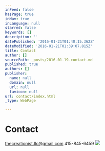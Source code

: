 ```yaml
---
inFeed: false
hasPage: true
inNav: true
inLanguage: null
starred: false
keywords: []
description: ''
datePublished: '2016-01-21T01:40:15.362Z'
dateModified: '2016-01-21T01:39:07.815Z'
title: Contact
author: []
sourcePath: _posts/2016-01-19-contact.md
published: true
authors: []
publisher:
  name: null
  domain: null
  url: null
  favicon: null
url: contact/index.html
_type: WebPage

---
```

# Contact

thecreationist.llc@gmail.com 415-845-6459
![](https://the-grid-user-content.s3-us-west-2.amazonaws.com/5e5b0174-d296-4fe6-8aa9-5532854b0836.jpg)